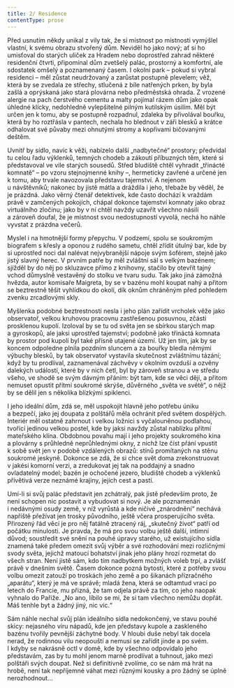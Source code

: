 ```yaml
---
title: 2/ Residence
contentType: prose
---
```


  

Před usnutím někdy unikal z vily tak, že si místnost po místnosti vymýšlel vlastní, k svému obrazu stvořený dům. Neviděl ho jako nový; ať si ho umisťoval do starých uliček za Hradem nebo doprostřed zahrad některé residenční čtvrti, připomínal dům zvetšelý palác, prostorný a komfortní, ale sdostatek omšelý a poznamenaný časem. I okolní park – pokud si vybral residenci – měl zůstat neudržovaný a zarůstat postupně plevelem; věž, která by se zvedala ze střechy, stlučená z bíle natřených prken, by byla zašlá a oprýskaná jako stará plovárna nebo předměstská ohrada. Z vrozené alergie na pach čerstvého cementu a malty pojímal rázem dům jako opak úhledné klícky, nedohledně vylepšitelné pilným kutilským úsilím. Měl být určen jen k tomu, aby se postupně rozpadnul, zdaleka by přivolával bouřku, která by ho roztřásla v pantech, nechala ho blednout v záři blesků a krátce odhalovat své půvaby mezi ohnutými stromy a kopřivami bičovanými deštěm.

Uvnitř by sídlo, navíc k věži, nabízelo další „nadbytečné“ prostory; předvídal tu celou řadu výklenků, temných chodeb a zákoutí příbuzných těm, které si představoval ve vile starých sousedů. Střed bludiště chtěl vyhradit „třinácté komnatě“ – po vzoru stejnojmenné knihy –, hermeticky zavřené a určené jen k tomu, aby trvale navozovala představu tajemství. A nejenom u návštěvníků; nakonec by jistě mátla a dráždila i jeho, třebaže by věděl, že je prázdná. Jako věrný čtenář detektivek, kde často dochází k vraždám právě v zamčených pokojích, chápal dokonce tajemství komnaty jako obraz virtuálního zločinu; jako by v ní chtěl navždy uzavřít všechno násilí a zároveň doufal, že je místnost svou nedostupností vyvolá, nechá ho náhle vyvstat z prázdna večerů.

Myslel i na hmotnější formy přepychu. V podzemí, spolu se soukromým biografem s křesly a oponou z rudého sametu, chtěl zřídit útulný bar, kde by si uprostřed noci dal nalévat nejvybranější nápoje svým šoférem, stejně jako jistý slavný herec. V prvním patře by měl zvláštní sál s velkým bazénem; sjížděl by do něj po skluzavce přímo z knihovny, stačilo by otevřít tajný vchod důmyslně vestavěný do stolku ve tvaru sudu. Tak jako jiná zámožná hvězda, autor komisaře Maigreta, by se v bazénu mohl koupat nahý a přitom se beztrestně těšit vyhlídkou do okolí, dík oknům chráněným před pohledem zvenku zrcadlovými skly.

Myšlenka podobné beztrestnosti nesla i jeho plán zařídit vrcholek věže jako observatoř, velkou kruhovou pracovnu zastřešenou posuvnou, zčásti prosklenou kupolí. Izoloval by se tu od světa jen se sbírkou starých map a gyroskopů, ale jaksi uprostřed tajemství; podobně jako třináctá komnata by prostor pod kupolí byl také přísně utajené území. Už jen tím, jak by se koncem odpoledne plni­la pozdním sluncem a za bouřky bledla němými výbuchy blesků, by tak observatoř vystavila skutečnost zvláštnímu tázání; když by tu prodlíval, zaznamenával záchvěvy v okolním ovzduší a ozvěny dalekých událostí, které by v nich četl, byl by zároveň stranou a ve středu všeho, ve shodě se svým dávným přáním: být tam, kde se věci dějí, a přitom nemuset opustit přítmí soukromé skrýše, důvěrného „světa ve světě“, o nějž by se dělil jen s několika blízkými spiklenci.

I jeho ideální dům, zdá se, měl uspokojit hlavně jeho potřebu úniku a bezpečí, jako jej doupata z polštářů měla ochránit před světem dospělých. Interiér měl ostatně zahrnout i velkou ložnici s vyčalouněnou podlahou, tvořící jedinou velkou postel, kde by jaksi navždy zůstal nablízku přítmí mateřského klína. Obdobnou povahu mají i jeho projekty soukromého kina a plovárny s průhledně neprůhlednými okny, z nichž lze číst přání vpustit k sobě svět jen v podobě vzdálených obrazů: stínů promítaných na stěnu soukromé jeskyně. Dokonce se zdá, že si chce svět doma zrekonstruovat v jakési komorní verzi, a zredukovat jej tak na poddajný a snadno ovladatelný model; bazén je ochočené jezero, bludiště chodeb a výklenků přívětivá verze neznámé krajiny, jejích cest a pastí.

Umí-li si svůj palác představit jen zchátralý, pak jistě především proto, že není schopen nic postavit a vybudovat si nový. Je ale poznamenán i nedávnými osudy země, v níž vyrůstá a kde ničivé „znárodnění“ nechává napříště přežívat jen trosky původního, ještě včera prosperujícího světa. Přirozený řád věcí je pro něj fatálně ztracený ráj, „skutečný život“ patří od počátku minulosti. Je pravda, že má pro svou volbu ještě další, intimní důvod; soustředit své snění na pouhé úpravy starého, už existujícího sídla znamená také předem omezit svůj výběr a své rozhodování mezi rozličnými svody světa, jejichž matoucí bohatství jinak jeho plány hrozí rozmetat do všech stran. Není jistě sám, kdo tím nadbytkem možných voleb trpí, a zvlášť právě v dnešním světě. Časem dokonce pozná bytosti, které z potřeby svou volbu omezit zatouží po troskách jeho země a po šikanách přízračného „aparátu“, který je má ve správě; mladá žena, která se odtamtud vrací po letech do Francie, mu přizná, že tam odjela právě za tím, co jeho naopak vyhnalo do Paříže. „No ano, líbilo se mi, že si tam všechno nemůžu dopřát. Máš tenhle byt a žádný jiný, nic víc.“

Sám náhle nechal svůj plán ideálního sídla nedokončený, ve stavu pouhé skicy: nejasného víru nápadů, kde jen představy kupole a zaskleného bazénu tvořily pevnější záchytné body. V hloubi duše nebyl tak docela nerad, že rodinnou vilu neopouští a nemusí se zařídit jinde a po svém. I kdyby se nakrásně octl v domě, kde by všechno odpovídalo jeho představám, zas by tu mohl jenom marně prodlívat a tuhnout, jako mezi polštáři svých doupat. Než si definitivně zvolíme, co se nám má hrát na hrobě, není tak nepříjemné váhat mezi různými kousky a pro žádný se úplně nerozhodnout…
